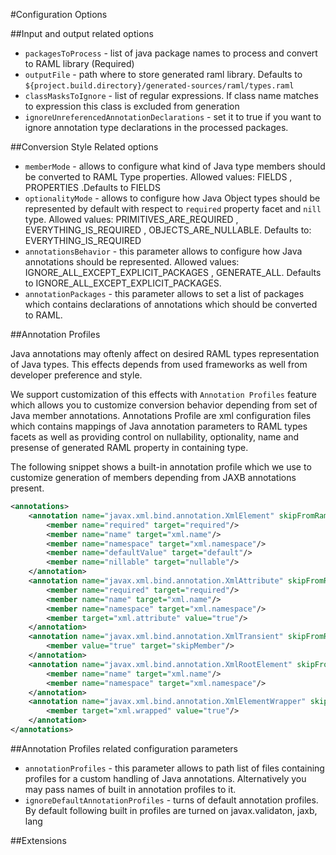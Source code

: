 #Configuration Options

##Input and output related options

* `packagesToProcess` - list of java package names to process and convert to RAML library (Required)
* `outputFile` - path where to store generated raml library. Defaults to `${project.build.directory}/generated-sources/raml/types.raml`
* `classMasksToIgnore` - list of regular expressions. If class name matches to expression this class is excluded from generation
* `ignoreUnreferencedAnnotationDeclarations` - set it to true if you want to ignore annotation type declarations in the processed packages.


##Conversion Style Related options

* `memberMode` - allows to configure what kind of Java type members should be converted to RAML Type properties. Allowed values: FIELDS , PROPERTIES .Defaults to FIELDS
* `optionalityMode` - allows to configure how Java Object types should be represented by default with respect to `required` property facet and `nill` type. Allowed values: PRIMITIVES_ARE_REQUIRED , EVERYTHING_IS_REQUIRED , OBJECTS_ARE_NULLABLE. Defaults to: EVERYTHING_IS_REQUIRED
* `annotationsBehavior` - this parameter allows to configure how Java annotations should be represented. Allowed values: IGNORE_ALL_EXCEPT_EXPLICIT_PACKAGES , GENERATE_ALL. Defaults to IGNORE_ALL_EXCEPT_EXPLICIT_PACKAGES.
* `annotationPackages` - this parameter allows to set a list of packages which contains declarations of annotations which should be converted to RAML.


##Annotation Profiles

Java annotations may oftenly affect on desired RAML types representation of Java types. This effects depends from used frameworks as well from developer preference and style. 

We support customization of this effects with `Annotation Profiles` feature which allows you to customize conversion behavior depending from set of Java member annotations. Annotations Profile are  xml configuration files which contains mappings of Java annotation parameters to RAML types facets as well as providing control on nullability, optionality, name and presense of generated RAML property in containing type.

The following snippet shows a built-in annotation profile which we use to customize generation of members depending from JAXB annotations present.

```xml
<annotations>
	<annotation name="javax.xml.bind.annotation.XmlElement" skipFromRaml="true">
		<member name="required" target="required"/>
		<member name="name" target="xml.name"/>
		<member name="namespace" target="xml.namespace"/>
		<member name="defaultValue" target="default"/>
		<member name="nillable" target="nullable"/>			
	</annotation>
	<annotation name="javax.xml.bind.annotation.XmlAttribute" skipFromRaml="true">
		<member name="required" target="required"/>
		<member name="name" target="xml.name"/>
		<member name="namespace" target="xml.namespace"/>
		<member target="xml.attribute" value="true"/>		
	</annotation>
	<annotation name="javax.xml.bind.annotation.XmlTransient" skipFromRaml="true">
		<member value="true" target="skipMember"/>	
	</annotation>		
	<annotation name="javax.xml.bind.annotation.XmlRootElement" skipFromRaml="true">
		<member name="name" target="xml.name"/>
		<member name="namespace" target="xml.namespace"/>
	</annotation>
	<annotation name="javax.xml.bind.annotation.XmlElementWrapper" skipFromRaml="true">
		<member target="xml.wrapped" value="true"/>
	</annotation>	
</annotations>
```

##Annotation Profiles related configuration parameters

* `annotationProfiles` - this parameter allows to path list of files containing profiles for a custom handling of Java annotations. Alternatively you may pass names of built in annotation profiles to it. 
* `ignoreDefaultAnnotationProfiles` - turns of default annotation profiles. By default following built in profiles are turned on javax.validaton, jaxb, lang

##Extensions
